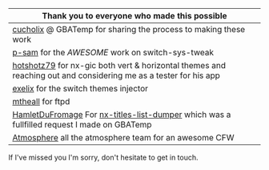 | Thank you to everyone who made this possible |
|----------------------------------------------|
|[cucholix](https://gbatemp.net/members/cucholix.411991/) @ GBATemp for sharing the process to making these work|
|[p-sam](https://github.com/p-sam) for the *AWESOME* work on switch-sys-tweak|
|[hotshotz79](https://github.com/hotshotz79) for nx-gic both vert & horizontal themes and reaching out and considering me as a tester for his app|
|[exelix](https://github.com/exelix11) for the switch themes injector|
|[mtheall](https://github.com/mtheall) for ftpd|
|[HamletDuFromage](https://github.com/HamletDuFromage) For [nx-titles-list-dumper](https://github.com/HamletDuFromage/nx-titles-list-dumper/releases) which was a fullfilled request I made on GBATemp|
|[Atmosphere](https://github.com/Atmosphere-NX/Atmosphere) all the atmosphere team for an awesome CFW |

If I've missed you I'm sorry, don't hesitate to get in touch.